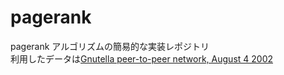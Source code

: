 # pagerank
pagerank アルゴリズムの簡易的な実装レポジトリ  
利用したデータは[Gnutella peer-to-peer network, August 4 2002](https://snap.stanford.edu/data/p2p-Gnutella04.html)

